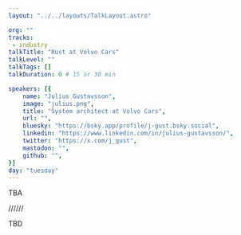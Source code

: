 ```yaml
---
layout: "../../layouts/TalkLayout.astro"

org: ""
tracks: 
 - industry
talkTitle: "Rust at Volvo Cars"
talkLevel: ""
talkTags: []
talkDuration: 0 # 15 or 30 min

speakers: [{
    name: "Julius Gustavsson",
    image: "julius.png",
    title: "System architect at Volvo Cars",
    url: "",
    bluesky: "https://bsky.app/profile/j-gust.bsky.social",
    linkedin: "https://www.linkedin.com/in/julius-gustavsson/",
    twitter: "https://x.com/j_gust",
    mastodon: "",
    github: "",
}]
day: "tuesday"
---
```


TBA

////// <!-- sepatator between abstract and bio -->

TBD



